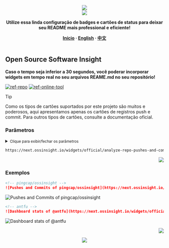 <a name="readme-top"></a>

<div align="center">
  <div>
    <img src="https://capsule-render.vercel.app/api?type=waving&color=4D908E&height=160&section=header">
  </div>
  <a href="https://github.com/xiaohuohumax/readme-widget-hub">
    <img src="https://readme-typing-svg.demolab.com?font=Fira+Code&size=32&pause=1000&width=416&height=68&lines=%F0%9F%8E%96%EF%B8%8FReadme+Widget+Hub%F0%9F%8E%96%EF%B8%8F"/>
  </a>
  <p><b>Utilize essa linda configuração de badges e cartões de status para deixar seu README mais professional e eficiente!</b></p>
  <div>
    <b>
       <a href="/README_pt-BR.md">Início</a>
      · <a href="README_en-US.md">English</a>
      · <a href="README.md">中文</a>
    </b>
  </div>
  <br/>
</div>

## Open Source Software Insight

**Caso o tempo seja inferior a 30 segundos, você poderar incorporar widgets em tempo real no seu arquivos REAME.md no seu repositório!**

[![ref-repo]](https://github.com/pingcap/ossinsight)
[![ref-online-tool]](https://next.ossinsight.io/widgets/official/analyze-repo-pushes-and-commits-per-month?repo_id=449649595)

> [!Tip]
> Como os tipos de cartões suportados por este projeto são muitos e poderosos, aqui apresentamos apenas os cartões de registros push e commit. Para outros tipos de cartões, consulte a documentação oficial.

### Parâmetros

<details >
<summary><small>Clique para exibir/fechar os parâmetros</small></summary><p></p>

| Nome | Tipo | Obrigatório | Padrão | Descrição | Mais Observações |
| -------------------- | -------------------- | ------------------------ | ----------------------- | --------------------------- | ------------------------------- |
| ![ref-querys] | | | | | |
| `repo_id` | `string` | `true` |  | ID do repositório no Github |  |
| `color_scheme` | `string` |  | `dark` | Esquema de cor do cartão | Suporta: `light` `dark`. |

</details>

```txt
https://next.ossinsight.io/widgets/official/analyze-repo-pushes-and-commits-per-month{?repo_id,color_scheme}
```

<p align="right"><a href="#readme-top"><img src="https://img.shields.io/badge/Voltar%20ao%20topo%20da%20página-555555?style=for-the-badge"></a></p>

### Exemplos

```markdown
<!-- pingcap/ossinsight -->
![Pushes and Commits of pingcap/ossinsight](https://next.ossinsight.io/widgets/official/analyze-repo-pushes-and-commits-per-month/thumbnail.png?repo_id=449649595&color_scheme=dark)
```

<div>
  <img src="https://next.ossinsight.io/widgets/official/analyze-repo-pushes-and-commits-per-month/thumbnail.png?repo_id=449649595&#38;color_scheme=dark" alt="Pushes and Commits of pingcap/ossinsight" />
</div>

```markdown
<!-- antfu -->
![Dashboard stats of @antfu](https://next.ossinsight.io/widgets/official/compose-user-dashboard-stats/thumbnail.png?user_id=11247099&image_size=auto&color_scheme=dark)
```

<div>
  <img src="https://next.ossinsight.io/widgets/official/compose-user-dashboard-stats/thumbnail.png?user_id=11247099&#38;image_size=auto&#38;color_scheme=dark" alt="Dashboard stats of @antfu" />
</div>

<p align="right"><a href="#readme-top"><img src="https://img.shields.io/badge/Voltar%20ao%20topo%20da%20página-555555?style=for-the-badge"></a></p>

<div align="center">
  <img src="https://capsule-render.vercel.app/api?type=waving&color=4D908E&height=100&section=footer">
</div>

[ref-querys]: https://img.shields.io/badge/Parâmetros%20de%20Consulta-526E86

[ref-action-outputs]: https://img.shields.io/badge/Ações%20de%20Saídas-526E86

[ref-repo]: https://img.shields.io/badge/Repositório-555555?style=for-the-badge&logo=github

[ref-online-tool]: https://img.shields.io/badge/Ferramentas%20Online-F94144?style=for-the-badge&logo=data:image/svg+xml;base64,PHN2ZyB4bWxucz0iaHR0cDovL3d3dy53My5vcmcvMjAwMC9zdmciIGNsYXNzPSJpb25pY29uIiB2aWV3Qm94PSIwIDAgNTEyIDUxMiI+PHBhdGggZD0iTTIwOCAzNTJoLTY0YTk2IDk2IDAgMDEwLTE5Mmg2NE0zMDQgMTYwaDY0YTk2IDk2IDAgMDEwIDE5MmgtNjRNMTYzLjI5IDI1NmgxODcuNDIiIGZpbGw9Im5vbmUiIHN0cm9rZT0iI2ZmZiIgc3Ryb2tlLWxpbmVjYXA9InJvdW5kIiBzdHJva2UtbGluZWpvaW49InJvdW5kIiBzdHJva2Utd2lkdGg9IjM2Ii8+PC9zdmc+
